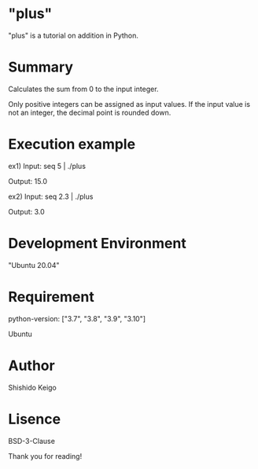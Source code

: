 # "plus"

"plus" is a tutorial on addition in Python.

# Summary

Calculates the sum from 0 to the input integer.

Only positive integers can be assigned as input values. 
If the input value is not an integer, the decimal point is rounded down.

# Execution example

ex1)
Input:  seq 5 | ./plus

Output: 15.0

ex2)
Input:  seq 2.3 | ./plus

Output: 3.0

# Development Environment

"Ubuntu 20.04"
 
# Requirement

python-version: ["3.7", "3.8", "3.9", "3.10"]

Ubuntu

# Author

Shishido Keigo

# Lisence

BSD-3-Clause

Thank you for reading! 
